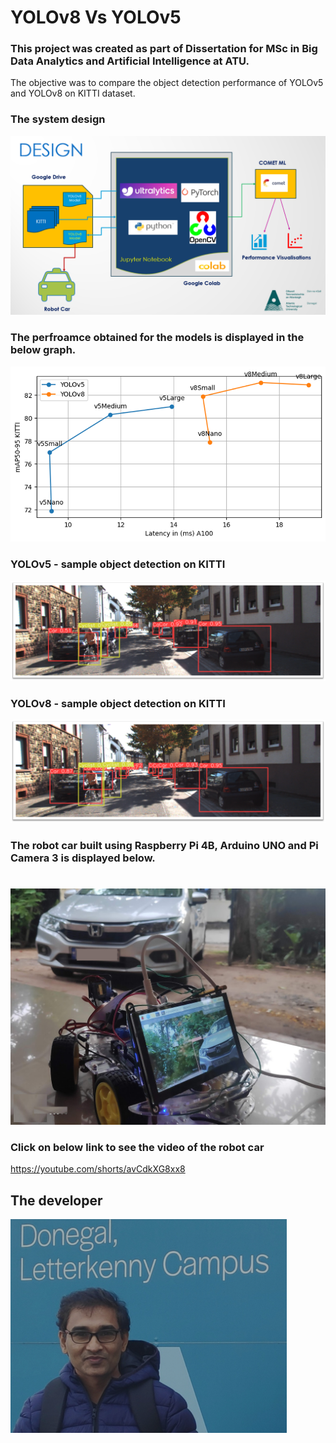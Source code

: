 # YOLOv8 Vs YOLOv5

### This project was created as part of Dissertation for MSc in Big Data Analytics and Artificial Intelligence at ATU.


The objective was to compare the object detection performance of YOLOv5 and YOLOv8 on KITTI dataset. 


### The system design

![Performance](images/design.png)

### The perfroamce obtained for the models is displayed in the below graph.

![Performance](images/perf.png)


### YOLOv5 - sample object detection on KITTI 
![YOLOv5](images/yolov5.png)


### YOLOv8 - sample object detection on KITTI 

![YOLOv8](images/yolov8.png)


### The robot car built using Raspberry Pi 4B, Arduino UNO and Pi Camera 3 is displayed below.
#
![Performance](images/robocar.png)


### Click on below link to see the video of the robot car
https://youtube.com/shorts/avCdkXG8xx8



## The developer

![Santhosh](images/me.png)



